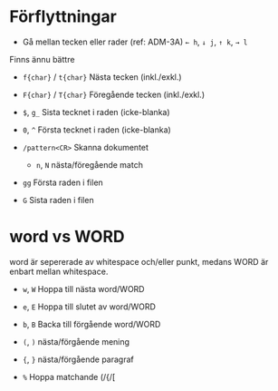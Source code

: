 # Förflyttningar

- Gå mellan tecken eller rader (ref: ADM-3A)
  `← h`, `↓ j`, `↑ k`, `→ l`

Finns ännu bättre

- `f{char}` / `t{char}`       Nästa tecken (inkl./exkl.)
- `F{char}` / `T{char}`       Föregående tecken (inkl./exkl.)
- `$`, `g_`                   Sista tecknet i raden (icke-blanka)
- `0`, `^`                    Första tecknet i raden (icke-blanka)

- `/pattern<CR>`              Skanna dokumentet
  - `n`, `N`                  nästa/föregående match
- `gg`                        Första raden i filen
- `G`                         Sista raden i filen

# word vs WORD
word är sepererade av whitespace och/eller punkt, medans WORD är enbart mellan whitespace.

- `w`, `W`                    Hoppa till nästa word/WORD
- `e`, `E`                    Hoppa till slutet av word/WORD
- `b`, `B`                    Backa till förgående word/WORD
- `(`, `)`                    nästa/förgående mening
- `{`, `}`                    nästa/förgående paragraf

- `%`                         Hoppa matchande (/{/[
